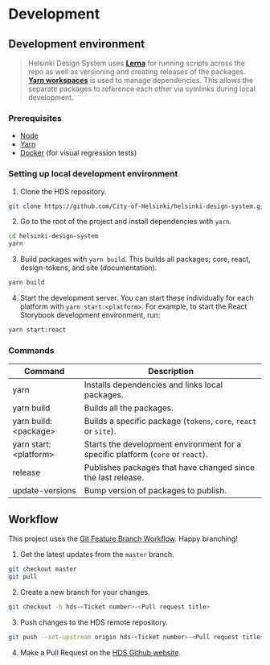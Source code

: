 # Development

## Development environment

> Helsinki Design System uses [**Lerna**](https://lerna.js.org/) for running scripts across the repo as well as versioning and creating releases of the packages. [**Yarn workspaces**](https://yarnpkg.com/lang/en/docs/workspaces/) is used to manage dependencies. This allows the separate packages to reference each other via symlinks during local development.

### Prerequisites

- [Node](https://nodejs.org/en/)
- [Yarn](https://yarnpkg.com/)
- [Docker](https://www.docker.com/) (for visual regression tests)

### Setting up local development environment

1. Clone the HDS repository.

```bash
git clone https://github.com/City-of-Helsinki/helsinki-design-system.git
```

2. Go to the root of the project and install dependencies with `yarn`.

```bash
cd helsinki-design-system
yarn
```

3. Build packages with `yarn build`. This builds all packages; core, react, design-tokens, and site (documentation).

```bash
yarn build
```

4. Start the development server. You can start these individually for each platform with `yarn start:<platform>`. For example, to start the React Storybook development environment, run:

```bash
yarn start:react
```

### Commands

| Command                            | Description                                                                        |
| ---------------------------------- | ---------------------------------------------------------------------------------- |
| yarn                               | Installs dependencies and links local packages.                                    |
| yarn build                         | Builds all the packages.                                                           |
| yarn build:\<package>              | Builds a specific package (`tokens`, `core`, `react` or `site`).                   |
| yarn start:\<platform>             | Starts the development environment for a specific platform (`core` or `react`).    |
| release                            | Publishes packages that have changed since the last release.                       |
| update-versions                    | Bump version of packages to publish.                                               |

## Workflow

This project uses the [Git Feature Branch Workflow](https://www.atlassian.com/git/tutorials/comparing-workflows/feature-branch-workflow). Happy branching!

1. Get the latest updates from the `master` branch.

```bash
git checkout master
git pull
```

2. Create a new branch for your changes.

```bash
git checkout -b hds-<Ticket number>-<Pull request title>
```

3. Push changes to the HDS remote repository.

```bash
git push --set-upstream origin hds-<Ticket number>-<Pull request title>
```

4. Make a Pull Request on the [HDS Github website](https://github.com/City-of-Helsinki/helsinki-design-system/pulls).
